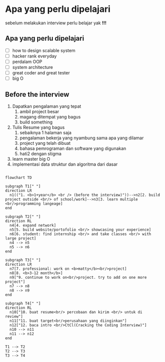 # Apa yang perlu dipelajari
sebelum melakukan interview perlu belajar yak **!!!** <br />

## Apa yang perlu dipelajari
- [ ] how to design scalable system
- [ ] hacker rank everyday
- [ ] perdalam OOP
- [ ] system architecture
- [ ] great coder and great tester
- [ ] big O

## Before the interview
1. Dapatkan pengalaman yang tepat
    1. ambil project besar
    2. magang ditempat yang bagus
    3. build something
2. Tulis Resume yang bagus 
    1. sebaiknya 1 halaman saja
    2. pengalaman bekerja yang nyambung sama apa yang dilamar
    3. project yang telah dibuat
    4. bahasa pemrograman dan software yang digunakan
    5. hati2 dengan stigma
3. learn master big O 
4. implementasi data struktur dan algoritma dari dasar

```mermaid

flowchart TD

subgraph T1[" "]
direction LR
  n1(("1. <b>1+year</b> <br /> (before the interview)"))-->n2[2. build project outside <br/> of school/work]-->n3[3. learn multiple <br/>programming langeage]
end

subgraph T2[" "]
direction RL
  n4[4. expand network]
  n5[5. build website/portofolio <br/> showcasing your experience]
  n6[6. student: find internship <br/> and take classes <br/> with large project]
  n4 --> n5
  n5 --> n6
end

subgraph T3[" "]
direction LR 
  n7[7. professional: work on <b>matty</b><br/>project]
  n8[8. <b>3-12 month</b>]
  n9["9. continue to work on<br/>project. try to add on one more project"]
  n7 --> n8
  n8 --> n9
end

subgraph T4[" "]
direction RL
  n10["10. buat resume<br/> percobaan dan kirim <br/> untuk di review"]
  n11["11. buat target<br/>perusahaan yang diinginkan"]
  n12["12. baca intro <br/>CtCl(Cracking the Coding Interview)"]
  n10 --> n11
  n11 --> n12
end

T1 --> T2
T2 --> T3
T3 --> T4
```
